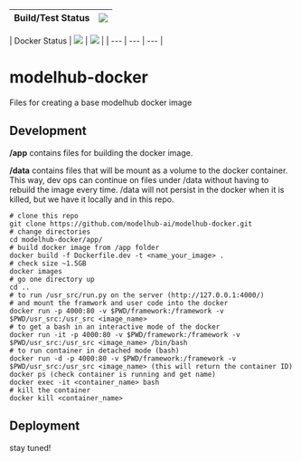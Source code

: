 | Build/Test Status | [![](https://travis-ci.org/modelhub-ai/modelhub-docker.svg?branch=master)](https://travis-ci.org/modelhub-ai/modelhub-docker) |
| ----------------- | ----------------------------------------------------------------------------------------------------------------------------- |


| Docker Status | [![](https://images.microbadger.com/badges/image/modelhub/onnx-docker.svg)](https://microbadger.com/images/modelhub/onnx-docker "Get your own image badge on microbadger.com") |
[![](https://images.microbadger.com/badges/version/modelhub/onnx-docker.svg)](https://microbadger.com/images/modelhub/onnx-docker "Get your own version badge on microbadger.com") |
| --- | --- | --- |

# modelhub-docker

Files for creating a base modelhub docker image

## Development

**/app** contains files for building the docker image.

**/data** contains files that will be mount as a volume to the docker container. This way, dev ops can continue on files under /data without having to rebuild the image every time. /data will not persist in the docker when it is killed, but we have it locally and in this repo.

```
# clone this repo
git clone https://github.com/modelhub-ai/modelhub-docker.git
# change directories
cd modelhub-docker/app/
# build docker image from /app folder
docker build -f Dockerfile.dev -t <name_your_image> .
# check size ~1.5GB
docker images
# go one directory up
cd ..
# to run /usr_src/run.py on the server (http://127.0.0.1:4000/)
# and mount the framwork and user code into the docker
docker run -p 4000:80 -v $PWD/framework:/framework -v $PWD/usr_src:/usr_src <image_name>
# to get a bash in an interactive mode of the docker
docker run -it -p 4000:80 -v $PWD/framework:/framework -v $PWD/usr_src:/usr_src <image_name> /bin/bash
# to run container in detached mode (bash)
docker run -d -p 4000:80 -v $PWD/framework:/framework -v $PWD/usr_src:/usr_src <image_name> (this will return the container ID)
docker ps (check container is running and get name)
docker exec -it <container_name> bash
# kill the container
docker kill <container_name>
```

## Deployment

stay tuned!
